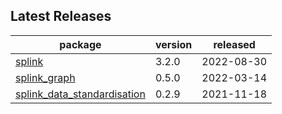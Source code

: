 ## Latest Releases
| package | version | released |
|--------------|-----------|-------------|
| [splink](https://github.com/moj-analytical-services/splink) | 3.2.0 | 2022-08-30 |
| [splink_graph](https://github.com/moj-analytical-services/splink_graph) | 0.5.0 | 2022-03-14 |
| [splink_data_standardisation](https://github.com/moj-analytical-services/splink_data_standardisation) | 0.2.9 | 2021-11-18 |
